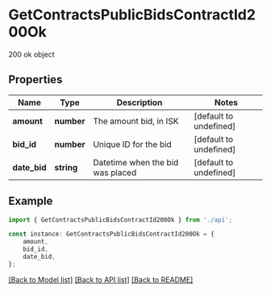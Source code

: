 # GetContractsPublicBidsContractId200Ok

200 ok object

## Properties

Name | Type | Description | Notes
------------ | ------------- | ------------- | -------------
**amount** | **number** | The amount bid, in ISK | [default to undefined]
**bid_id** | **number** | Unique ID for the bid | [default to undefined]
**date_bid** | **string** | Datetime when the bid was placed | [default to undefined]

## Example

```typescript
import { GetContractsPublicBidsContractId200Ok } from './api';

const instance: GetContractsPublicBidsContractId200Ok = {
    amount,
    bid_id,
    date_bid,
};
```

[[Back to Model list]](../README.md#documentation-for-models) [[Back to API list]](../README.md#documentation-for-api-endpoints) [[Back to README]](../README.md)
